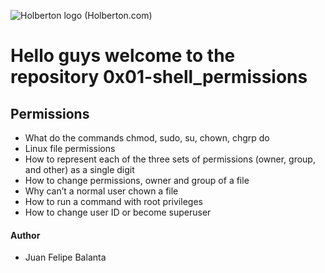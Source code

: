 ![Holberton logo (Holberton.com)](https://www.holbertonschool.com/holberton-logo.png)
# Hello guys welcome to the repository 0x01-shell_permissions
## Permissions
- What do the commands chmod, sudo, su, chown, chgrp do
- Linux file permissions
- How to represent each of the three sets of permissions (owner, group, and other) as a single digit
- How to change permissions, owner and group of a file
- Why can’t a normal user chown a file
- How to run a command with root privileges
- How to change user ID or become superuser

#### Author
- Juan Felipe Balanta